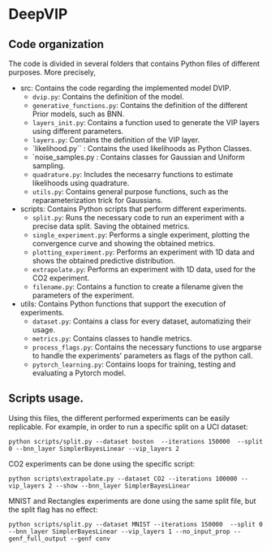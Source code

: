 # DeepVIP

## Code organization

The code is divided in several folders that contains Python files of different purposes. More precisely,
- src: Contains the code regarding the implemented model DVIP.
    - `dvip.py`: Contains the definition of the model.
    - `generative_functions.py`: Contains the definition of the different Prior models, such as BNN.
    - `layers_init.py`: Contains a function used to generate the VIP layers using different parameters.
    - `layers.py`: Contains the definition of the VIP layer.
    - `likelihood.py`` : Contains the used likelihoods as Python Classes.
    - `noise_samples.py : Contains classes for Gaussian and Uniform sampling.
    - `quadrature.py`: Includes the necesarry functions to estimate likelihoods using quadrature.
    - `utils.py`: Contains general purpose functions, such as the reparameterization trick for Gaussians.
- scripts: Contains Python scripts that perform different experiments.
    - `split.py`: Runs the necessary code to run an experiment with a precise data split. Saving the obtained metrics.
    - `single_experiment.py`: Performs a single experiment, plotting the convergence curve and showing the obtained metrics.
    - `plotting_experiment.py`: Performs an experiment with 1D data and shows the obtained predictive distribution.
    - `extrapolate.py`: Performs an experiment with 1D data, used for the CO2 experiment.
    - `filename.py`: Contains a function to create a filename given the parameters of the experiment.
- utils: Contains Python functions that support the execution of experiments.
    - `dataset.py`: Contains a class for every dataset, automatizing their usage.
    - `metrics.py`: Contains classes to handle metrics.
    - `process_flags.py`: Contains the necessary functions to use argparse to handle the experiments' parameters as flags of the python call.
    - `pytorch_learning.py`: Contains loops for training, testing and evaluating a Pytorch model.


## Scripts usage.

Using this files, the different performed experiments can be easily replicable. For example, in order to run a specific split on a UCI dataset:
```
python scripts/split.py --dataset boston  --iterations 150000  --split 0 --bnn_layer SimplerBayesLinear --vip_layers 2
```

CO2 experiments can be done using the specific script:
```
python scripts\extrapolate.py --dataset CO2 --iterations 100000 --vip_layers 2 --show --bnn_layer SimplerBayesLinear
```

MNIST and Rectangles experiments are done using the same split file, but the split flag has no effect:
```
python scripts/split.py --dataset MNIST --iterations 150000  --split 0 --bnn_layer SimplerBayesLinear --vip_layers 1 --no_input_prop --genf_full_output --genf conv     
```